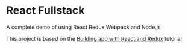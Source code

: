 # React Fullstack
A complete demo of using React Redux Webpack and Node.js

This project is based on the [Building app with React and Redux](https://www.youtube.com/playlist?list=PLuNEz8XtB51K-x3bwCC9uNM_cxXaiCcRY) tutorial